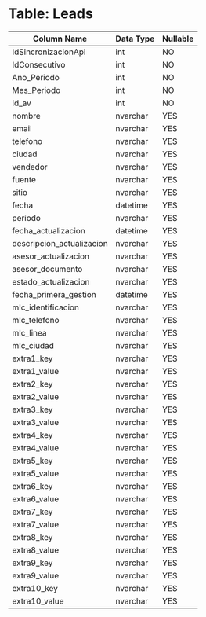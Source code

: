 # Table: Leads

| Column Name | Data Type | Nullable |
|-------------|-----------|----------|
| IdSincronizacionApi | int | NO |
| IdConsecutivo | int | NO |
| Ano_Periodo | int | NO |
| Mes_Periodo | int | NO |
| id_av | int | NO |
| nombre | nvarchar | YES |
| email | nvarchar | YES |
| telefono | nvarchar | YES |
| ciudad | nvarchar | YES |
| vendedor | nvarchar | YES |
| fuente | nvarchar | YES |
| sitio | nvarchar | YES |
| fecha | datetime | YES |
| periodo | nvarchar | YES |
| fecha_actualizacion | datetime | YES |
| descripcion_actualizacion | nvarchar | YES |
| asesor_actualizacion | nvarchar | YES |
| asesor_documento | nvarchar | YES |
| estado_actualizacion | nvarchar | YES |
| fecha_primera_gestion | datetime | YES |
| mlc_identificacion | nvarchar | YES |
| mlc_telefono | nvarchar | YES |
| mlc_linea | nvarchar | YES |
| mlc_ciudad | nvarchar | YES |
| extra1_key | nvarchar | YES |
| extra1_value | nvarchar | YES |
| extra2_key | nvarchar | YES |
| extra2_value | nvarchar | YES |
| extra3_key | nvarchar | YES |
| extra3_value | nvarchar | YES |
| extra4_key | nvarchar | YES |
| extra4_value | nvarchar | YES |
| extra5_key | nvarchar | YES |
| extra5_value | nvarchar | YES |
| extra6_key | nvarchar | YES |
| extra6_value | nvarchar | YES |
| extra7_key | nvarchar | YES |
| extra7_value | nvarchar | YES |
| extra8_key | nvarchar | YES |
| extra8_value | nvarchar | YES |
| extra9_key | nvarchar | YES |
| extra9_value | nvarchar | YES |
| extra10_key | nvarchar | YES |
| extra10_value | nvarchar | YES |
